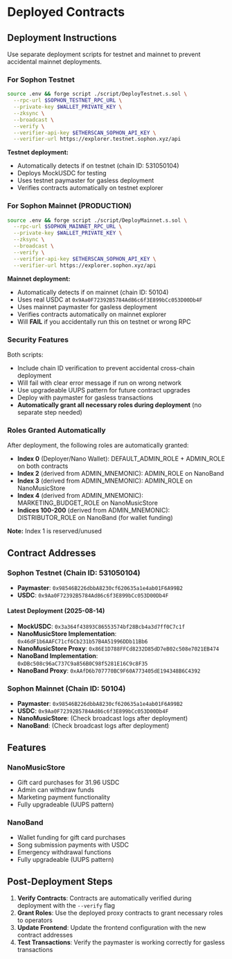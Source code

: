 # Deployed Contracts

## Deployment Instructions

Use separate deployment scripts for testnet and mainnet to prevent accidental mainnet deployments.

### For Sophon Testnet

```bash
source .env && forge script ./script/DeployTestnet.s.sol \
  --rpc-url $SOPHON_TESTNET_RPC_URL \
  --private-key $WALLET_PRIVATE_KEY \
  --zksync \
  --broadcast \
  --verify \
  --verifier-api-key $ETHERSCAN_SOPHON_API_KEY \
  --verifier-url https://explorer.testnet.sophon.xyz/api
```

**Testnet deployment:**
- Automatically detects if on testnet (chain ID: 531050104)
- Deploys MockUSDC for testing
- Uses testnet paymaster for gasless deployment
- Verifies contracts automatically on testnet explorer

### For Sophon Mainnet (PRODUCTION)

```bash
source .env && forge script ./script/DeployMainnet.s.sol \
  --rpc-url $SOPHON_MAINNET_RPC_URL \
  --private-key $WALLET_PRIVATE_KEY \
  --zksync \
  --broadcast \
  --verify \
  --verifier-api-key $ETHERSCAN_SOPHON_API_KEY \
  --verifier-url https://explorer.sophon.xyz/api
```

**Mainnet deployment:**
- Automatically detects if on mainnet (chain ID: 50104)
- Uses real USDC at `0x9Aa0F72392B5784Ad86c6f3E899bCc053D00Db4F`
- Uses mainnet paymaster for gasless deployment
- Verifies contracts automatically on mainnet explorer
- Will **FAIL** if you accidentally run this on testnet or wrong RPC

### Security Features

Both scripts:
- Include chain ID verification to prevent accidental cross-chain deployment
- Will fail with clear error message if run on wrong network
- Use upgradeable UUPS pattern for future contract upgrades
- Deploy with paymaster for gasless transactions
- **Automatically grant all necessary roles during deployment** (no separate step needed)

### Roles Granted Automatically

After deployment, the following roles are automatically granted:
- **Index 0** (Deployer/Nano Wallet): DEFAULT_ADMIN_ROLE + ADMIN_ROLE on both contracts
- **Index 2** (derived from ADMIN_MNEMONIC): ADMIN_ROLE on NanoBand
- **Index 3** (derived from ADMIN_MNEMONIC): ADMIN_ROLE on NanoMusicStore
- **Index 4** (derived from ADMIN_MNEMONIC): MARKETING_BUDGET_ROLE on NanoMusicStore
- **Indices 100-200** (derived from ADMIN_MNEMONIC): DISTRIBUTOR_ROLE on NanoBand (for wallet funding)

**Note:** Index 1 is reserved/unused

## Contract Addresses

### Sophon Testnet (Chain ID: 531050104)
- **Paymaster**: `0x98546B226dbbA8230cf620635a1e4ab01F6A99B2`
- **USDC**: `0x9Aa0F72392B5784Ad86c6f3E899bCc053D00Db4F`

#### Latest Deployment (2025-08-14)
- **MockUSDC**: `0x3a364f43893C86553574bf28Bcb4a3d7ff0C7c1f`
- **NanoMusicStore Implementation**: `0x46dF1b6AAFC71cf6Cb231b57B4A51996DDb11Bb6`
- **NanoMusicStore Proxy**: `0x86E1D788FFCd8232D85dD7eB02c508e7021EB474`
- **NanoBand Implementation**: `0xDBc508c96aC737C9a856B0C98f5281E16C9c8F35`
- **NanoBand Proxy**: `0xAAfD6b707770BC9F60A773405dE194348B6C4392`

### Sophon Mainnet (Chain ID: 50104)
- **Paymaster**: `0x98546B226dbbA8230cf620635a1e4ab01F6A99B2`
- **USDC**: `0x9Aa0F72392B5784Ad86c6f3E899bCc053D00Db4F`
- **NanoMusicStore**: (Check broadcast logs after deployment)
- **NanoBand**: (Check broadcast logs after deployment)

## Features

### NanoMusicStore
- Gift card purchases for 31.96 USDC
- Admin can withdraw funds
- Marketing payment functionality
- Fully upgradeable (UUPS pattern)

### NanoBand
- Wallet funding for gift card purchases
- Song submission payments with USDC
- Emergency withdrawal functions
- Fully upgradeable (UUPS pattern)

## Post-Deployment Steps

1. **Verify Contracts**: Contracts are automatically verified during deployment with the `--verify` flag
2. **Grant Roles**: Use the deployed proxy contracts to grant necessary roles to operators
3. **Update Frontend**: Update the frontend configuration with the new contract addresses
4. **Test Transactions**: Verify the paymaster is working correctly for gasless transactions